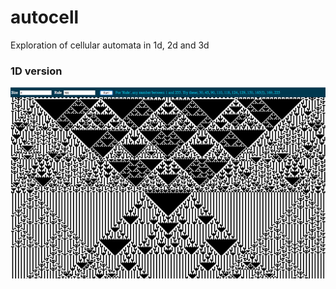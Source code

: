 # autocell
Exploration of cellular automata in 1d, 2d and 3d

### 1D version
![alt tag](https://raw.githubusercontent.com/alanmacleod/autocell/master/1d/build/demo2-1d.jpg)
